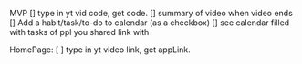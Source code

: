 MVP
[] type in yt vid code, get code. 
[] summary of video when video ends
[] Add a habit/task/to-do to calendar (as a checkbox)
[] see calendar filled with tasks of ppl you shared link with

HomePage:
 [ ] type in yt video link, get appLink.
